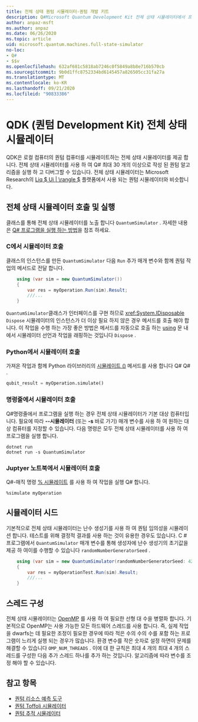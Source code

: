 ```yaml
---
title: 전체 상태 퀀텀 시뮬레이터-퀀텀 개발 키트
description: Q#Microsoft Quantum Development Kit 전체 상태 시뮬레이터에서 프로그램을 실행 하는 방법에 대해 알아봅니다.
author: anpaz-msft
ms.author: anpaz
ms.date: 06/26/2020
ms.topic: article
uid: microsoft.quantum.machines.full-state-simulator
no-loc:
- Q#
- $$v
ms.openlocfilehash: 632af681c5818ab7246c0f5849a8b8e716b570cb
ms.sourcegitcommit: 9b0d1ffc8752334bd6145457a826505cc31fa27a
ms.translationtype: MT
ms.contentlocale: ko-KR
ms.lasthandoff: 09/21/2020
ms.locfileid: "90833386"
---
```

# <a name="quantum-development-kit-qdk-full-state-simulator"></a>QDK (퀀텀 Development Kit) 전체 상태 시뮬레이터

QDK은 로컬 컴퓨터의 퀀텀 컴퓨터를 시뮬레이트하는 전체 상태 시뮬레이터를 제공 합니다. 전체 상태 시뮬레이터를 사용 하 여 Q# 최대 30 개의 이상으로 작성 된 퀀텀 알고리즘을 실행 하 고 디버그할 수 있습니다. 전체 상태 시뮬레이터는 Microsoft Research의  [Liq $ Ui | \rangle $](http://stationq.github.io/Liquid/) 플랫폼에서 사용 되는 퀀텀 시뮬레이터와 비슷합니다.

## <a name="invoking-and-running-the-full-state-simulator"></a>전체 상태 시뮬레이터 호출 및 실행

클래스를 통해 전체 상태 시뮬레이터를 노출 합니다 `QuantumSimulator` . 자세한 내용은 [ Q# 프로그램을 실행 하는 방법](xref:microsoft.quantum.guide.host-programs)을 참조 하세요.

### <a name="invoking-the-simulator-from-c"></a>C에서 시뮬레이터 호출 #

클래스의 인스턴스를 만든 `QuantumSimulator` 다음 `Run` 추가 매개 변수와 함께 퀀텀 작업의 메서드로 전달 합니다.
```csharp
    using (var sim = new QuantumSimulator())
    {
        var res = myOperation.Run(sim).Result;
        ///...
    }
```

`QuantumSimulator`클래스가 인터페이스를 구현 하므로 <xref:System.IDisposable> `Dispose` 시뮬레이터의 인스턴스가 더 이상 필요 하지 않은 경우 메서드를 호출 해야 합니다. 이 작업을 수행 하는 가장 좋은 방법은 메서드를 자동으로 호출 하는 [using](https://docs.microsoft.com/dotnet/csharp/language-reference/keywords/using-statement) 문 내에서 시뮬레이터 선언과 작업을 래핑하는 것입니다 `Dispose` .

### <a name="invoking-the-simulator-from-python"></a>Python에서 시뮬레이터 호출

가져온 작업과 함께 Python 라이브러리의 [시뮬레이트 ()](https://docs.microsoft.com/python/qsharp-core/qsharp.loader.qsharpcallable) 메서드를 사용 합니다 Q# Q# .

```python
qubit_result = myOperation.simulate()
```

### <a name="invoking-the-simulator-from-the-command-line"></a>명령줄에서 시뮬레이터 호출

Q#명령줄에서 프로그램을 실행 하는 경우 전체 상태 시뮬레이터가 기본 대상 컴퓨터입니다. 필요에 따라 **--시뮬레이터** (또는 **-s** 바로 가기) 매개 변수를 사용 하 여 원하는 대상 컴퓨터를 지정할 수 있습니다. 다음 명령은 모두 전체 상태 시뮬레이터를 사용 하 여 프로그램을 실행 합니다. 

```dotnetcli
dotnet run
dotnet run -s QuantumSimulator
```

### <a name="invoking-the-simulator-from-juptyer-notebooks"></a>Juptyer 노트북에서 시뮬레이터 호출

Q#-매직 명령 [% 시뮬레이트](xref:microsoft.quantum.iqsharp.magic-ref.simulate) 를 사용 하 여 작업을 실행 Q# 합니다.

```
%simulate myOperation
```
## <a name="seeding-the-simulator"></a>시뮬레이터 시드

기본적으로 전체 상태 시뮬레이터는 난수 생성기를 사용 하 여 퀀텀 임의성을 시뮬레이션 합니다. 테스트를 위해 결정적 결과를 사용 하는 것이 유용한 경우도 있습니다. C # 프로그램에서 `QuantumSimulator` 매개 변수를 통해 생성자에 난수 생성기의 초기값을 제공 하 여이를 수행할 수 있습니다 `randomNumberGeneratorSeed` .

```csharp
    using (var sim = new QuantumSimulator(randomNumberGeneratorSeed: 42))
    {
        var res = myOperationTest.Run(sim).Result;
        ///...
    }
```

## <a name="configuring-threads"></a>스레드 구성

전체 상태 시뮬레이터는 [OpenMP](http://www.openmp.org/) 를 사용 하 여 필요한 선형 대 수을 병렬화 합니다. 기본적으로 OpenMP는 사용 가능한 모든 하드웨어 스레드를 사용 합니다. 즉, 실제 작업을 dwarfs는 데 필요한 조정이 필요한 경우에 따라 적은 수의 수의 수를 포함 하는 프로그램이 느리게 실행 되는 경우가 많습니다. 환경 변수를 작은 숫자로 설정 하면이 문제를 해결할 수 있습니다 `OMP_NUM_THREADS` . 이에 대 한 규칙은 최대 4 개의 최대 4 개의 스레드를 구성한 다음 추가 스레드 하나를 추가 하는 것입니다. 알고리즘에 따라 변수를 조정 해야 할 수 있습니다.

## <a name="see-also"></a>참고 항목

- [퀀텀 리소스 예측 도구](xref:microsoft.quantum.machines.resources-estimator)
- [퀀텀 Toffoli 시뮬레이터](xref:microsoft.quantum.machines.toffoli-simulator)
- [퀀텀 추적 시뮬레이터](xref:microsoft.quantum.machines.qc-trace-simulator.intro)